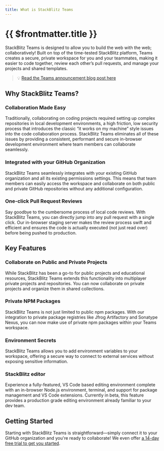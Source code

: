 ```yaml
---
title: What is StackBlitz Teams
---
```


# {{ $frontmatter.title }}

StackBlitz Teams is designed to allow you to build the web with the web; collaboratively! Built on top of the time-tested StackBlitz platform, Teams creates a secure, private workspace for you and your teammates, making it easier to code together, review each other’s pull requests, and manage your projects and shared templates.

> 💡 [Read the Teams announcement blog post here](https://blog.stackblitz.com/posts/introducing-teams/)

## Why StackBlitz Teams?

### Collaboration Made Easy
Traditionally, collaborating on coding projects required setting up complex repositories in local development environments, a high friction, low security process that introduces the classic “it works on my machine” style issues into the code collaboration process. StackBlitz Teams eliminates all of these issues by providing a consistent, performant and secure in-browser development environment where team members can collaborate seamlessly. 

### Integrated with your GitHub Organization
StackBlitz Teams seamlessly integrates with your existing GitHub organization and all its existing permissions settings. This means that team members can easily access the workspace and collaborate on both public and private GitHub repositories without any additional configuration.

### One-click Pull Request Reviews
Say goodbye to the cumbersome process of local code reviews. With StackBlitz Teams, you can directly jump into any pull request with a single click.  Our in-browser staging server makes the review process swift and efficient and ensures the code is actually executed (not just read over) before being pushed to production.

## Key Features

### Collaborate on Public and Private Projects
While StackBlitz has been a go-to for public projects and educational resources, StackBlitz Teams extends this functionality into multiplayer private projects and repositories. You can now collaborate on private projects and organize them in shared collections.

### Private NPM Packages
StackBlitz Teams is not just limited to public npm packages. With our integration to private package registries like Jfrog Artifactory and Sonatype Nexus, you can now make use of private npm packages within your Teams workspace.

### Environment Secrets
StackBlitz Teams allows you to add environment variables to your workspace, offering a secure way to connect to external services without exposing sensitive information.

### StackBlitz editor
Experience a fully-featured, VS Code based editing environment complete with an in-browser Node.js environment, terminal, and support for package management and VS Code extensions. Currently in beta, this feature provides a production grade editing environment already familiar to your dev team.

## Getting Started
Starting with StackBlitz Teams is straightforward—simply connect it to your GitHub organization and you're ready to collaborate! We even offer [a 14-day free trial to get you started](https://stackblitz.com/pricing).